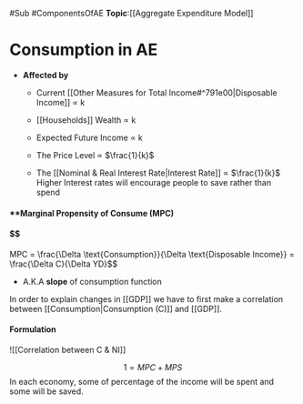 #Sub 
#ComponentsOfAE
**Topic**:[[Aggregate Expenditure Model]]

# Consumption in AE
- **Affected by**
	- Current [[Other Measures for Total Income#^791e00|Disposable Income]] $\propto$ k
	
	- [[Households]] Wealth $\propto$ k
	
	- Expected Future Income $\propto$ k
	
	- The Price Level $\propto$ $\frac{1}{k}$
	
	- The [[Nominal & Real Interest Rate|Interest Rate]] $\propto$ $\frac{1}{k}$
		Higher Interest rates will encourage people to save rather than spend

#### **Marginal Propensity of Consume (MPC) 
#### $$
MPC = \frac{\Delta \text{Consumption}}{\Delta \text{Disposable Income}} = \frac{\Delta C}{\Delta YD}$$
- A.K.A **slope** of consumption function


In order to explain changes in [[GDP]] we have to first make a correlation between [[Consumption|Consumption (C)]] and [[GDP]].

#### Formulation
![[Correlation between C & NI]]

$$
1 = MPC + MPS
$$
In each economy, some of percentage of the income will be spent and some will be saved.
